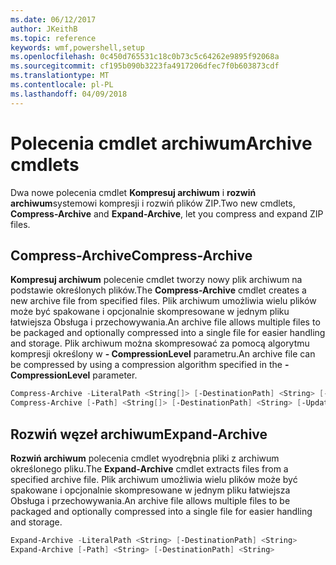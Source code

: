 ```yaml
---
ms.date: 06/12/2017
author: JKeithB
ms.topic: reference
keywords: wmf,powershell,setup
ms.openlocfilehash: 0c450d765531c18c0b73c5c64262e9895f92068a
ms.sourcegitcommit: cf195b090b3223fa4917206dfec7f0b603873cdf
ms.translationtype: MT
ms.contentlocale: pl-PL
ms.lasthandoff: 04/09/2018
---
```

# <a name="archive-cmdlets"></a><span data-ttu-id="c4206-102">Polecenia cmdlet archiwum</span><span class="sxs-lookup"><span data-stu-id="c4206-102">Archive cmdlets</span></span>

<span data-ttu-id="c4206-103">Dwa nowe polecenia cmdlet **Kompresuj archiwum** i **rozwiń archiwum**systemowi kompresji i rozwiń plików ZIP.</span><span class="sxs-lookup"><span data-stu-id="c4206-103">Two new cmdlets, **Compress-Archive** and **Expand-Archive**, let you compress and expand ZIP files.</span></span>

## <a name="compress-archive"></a><span data-ttu-id="c4206-104">Compress-Archive</span><span class="sxs-lookup"><span data-stu-id="c4206-104">Compress-Archive</span></span>
<span data-ttu-id="c4206-105">**Kompresuj archiwum** polecenie cmdlet tworzy nowy plik archiwum na podstawie określonych plików.</span><span class="sxs-lookup"><span data-stu-id="c4206-105">The **Compress-Archive** cmdlet creates a new archive file from specified files.</span></span> <span data-ttu-id="c4206-106">Plik archiwum umożliwia wielu plików może być spakowane i opcjonalnie skompresowane w jednym pliku łatwiejsza Obsługa i przechowywania.</span><span class="sxs-lookup"><span data-stu-id="c4206-106">An archive file allows multiple files to be packaged and optionally compressed into a single file for easier handling and storage.</span></span> <span data-ttu-id="c4206-107">Plik archiwum można skompresować za pomocą algorytmu kompresji określony w **- CompressionLevel** parametru.</span><span class="sxs-lookup"><span data-stu-id="c4206-107">An archive file can be compressed by using a compression algorithm specified in the **-CompressionLevel** parameter.</span></span>
```powershell
Compress-Archive -LiteralPath <String[]> [-DestinationPath] <String> [-Update] [-CompressionLevel <Microsoft.PowerShell.Commands.CompressionLevel>]
Compress-Archive [-Path] <String[]> [-DestinationPath] <String> [-Update] [-CompressionLevel <Microsoft.PowerShell.Commands.CompressionLevel>]
```

## <a name="expand-archive"></a><span data-ttu-id="c4206-108">Rozwiń węzeł archiwum</span><span class="sxs-lookup"><span data-stu-id="c4206-108">Expand-Archive</span></span>
<span data-ttu-id="c4206-109">**Rozwiń archiwum** polecenia cmdlet wyodrębnia pliki z archiwum określonego pliku.</span><span class="sxs-lookup"><span data-stu-id="c4206-109">The **Expand-Archive** cmdlet extracts files from a specified archive file.</span></span> <span data-ttu-id="c4206-110">Plik archiwum umożliwia wielu plików może być spakowane i opcjonalnie skompresowane w jednym pliku łatwiejsza Obsługa i przechowywania.</span><span class="sxs-lookup"><span data-stu-id="c4206-110">An archive file allows multiple files to be packaged and optionally compressed into a single file for easier handling and storage.</span></span>
```powershell
Expand-Archive -LiteralPath <String> [-DestinationPath] <String>
Expand-Archive [-Path] <String> [-DestinationPath] <String>
```